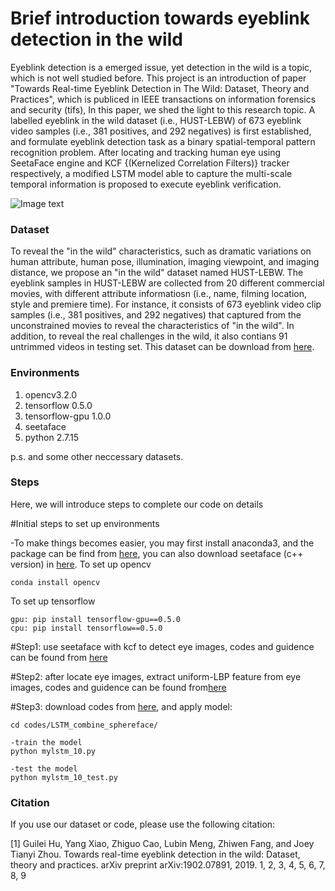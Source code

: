 # Brief introduction towards eyeblink detection in the wild

Eyeblink detection is a emerged issue, yet detection in the wild is a topic, which is not well studied before. This project is an introduction of paper "Towards Real-time Eyeblink Detection in The Wild: Dataset, Theory and Practices", which is publiced in IEEE transactions on information forensics and security (tifs), In this paper, we shed the light to this research topic. A labelled eyeblink in the wild dataset (i.e., HUST-LEBW) of 673 eyeblink video samples (i.e., 381 positives, and 292 negatives) is first established, and formulate eyeblink detection task as a binary spatial-temporal pattern recognition problem. After locating and tracking human eye using SeetaFace engine and KCF {(Kernelized Correlation Filters)} tracker respectively, a modified LSTM model able to capture the multi-scale temporal information is proposed to execute eyeblink verification.

![Image text](https://github.com/thorhu/Eyeblink-in-the-wild/blob/master/dataset/challenge.jpg)

### Dataset
To reveal the "in the wild" characteristics, such as dramatic variations on human attribute, human pose, illumination, imaging viewpoint, and imaging distance, we propose an "in the wild" dataset named HUST-LEBW. The eyeblink samples in HUST-LEBW are collected from 20 different commercial movies, with different attribute informatiosn (i.e., name, filming location, style and premiere time). For instance, it consists of 673 eyeblink video clip samples (i.e., 381 positives, and 292 negatives) that captured from the unconstrained movies to reveal the characteristics of "in the wild". In addition, to reveal the real challenges in the wild, it also contians 91 untrimmed videos in testing set. This dataset can be download from [here]().

### Environments
1. opencv3.2.0
2. tensorflow 0.5.0
3. tensorflow-gpu 1.0.0
4. seetaface
5. python 2.7.15

p.s. and some other neccessary datasets.

### Steps
Here, we will introduce steps to complete our code on details

#Initial steps to set up environments 

-To make things becomes easier, you may first install anaconda3, and the package can be find from [here](https://www.anaconda.com/download/), you can also download seetaface (c++ version)
 in [here](https://github.com/seetaface/SeetaFaceEngine.git). 
To set up opencv
```To set up opencv
conda install opencv
```

To set up tensorflow 
```To set up tensorflow 
gpu: pip install tensorflow-gpu==0.5.0
cpu: pip install tensorflow==0.5.0
```

#Step1: use seetaface with kcf to detect eye images, codes and guidence can be found from [here](https://github.com/thorhu/Eyeblink-in-the-wild/tree/master/detect_track_eye)

#Step2: after locate eye images, extract uniform-LBP feature from eye images, codes and guidence can be found from[here](https://github.com/thorhu/uniform_lbp-coding)

#Step3: download codes from [here](https://github.com/thorhu/Eyeblink-in-the-wild/tree/master/codes/LSTM_combine_sphereface), and apply model:
```
cd codes/LSTM_combine_sphereface/

-train the model
python mylstm_10.py

-test the model
python mylstm_10_test.py
```
### Citation
If you use our dataset or code, please use the following citation:

[1] Guilei Hu, Yang Xiao, Zhiguo Cao, Lubin Meng, Zhiwen Fang, and Joey Tianyi Zhou. Towards real-time eyeblink detection in the wild: Dataset, theory and practices. arXiv preprint arXiv:1902.07891, 2019. 1, 2, 3, 4, 5, 6, 7, 8, 9

